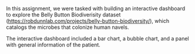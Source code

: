 In this assignment, we were tasked with building an interactive dashboard to explore the Belly Button Biodiverisity dataset (https://robdunnlab.com/projects/belly-button-biodiversity/), which catalogs the microbes that colonize human navels. 

The interactive dashboard included a bar chart, a bubble chart, and a panel with general information of the patient. 
